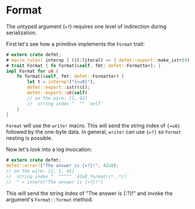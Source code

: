 # Format

The untyped argument (`=?`) requires one level of indirection during serialization.

First let's see how a primitive implements the `Format` trait:

```rust
# extern crate defmt;
# macro_rules! internp { ($l:literal) => { defmt::export::make_istr(0) } }
# trait Format { fn format(&self, fmt: defmt::Formatter); }
impl Format for u8 {
    fn format(&self, fmt: defmt::Formatter) {
        let t = internp!("{=u8}");
        defmt::export::istr(&t);
        defmt::export::u8(self)
        // on the wire: [1, 42]
        //  string index ^  ^^ `self`
    }
}
```

`Format` will use the `write!` macro.
This will send the string index of `{=u8}` followed by the one-byte data.
In general, `write!` can use `{=?}` so `Format` nesting is possible.

Now let's look into a log invocation:

```rust
# extern crate defmt;
defmt::error!("The answer is {=?}!", 42u8);
// on the wire: [2, 1, 42]
//  string index ^  ^^^^^ `42u8.format(/*..*/)`
//  ^ = intern("The answer is {=?}!")
```

This will send the string index of "The answer is {:?}!" and invoke the argument's `Format::format` method.
